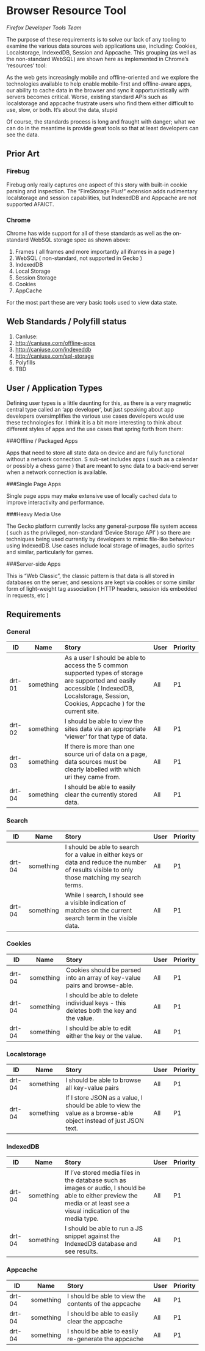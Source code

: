 # Browser Resource Tool

*Firefox Developer Tools Team*

The purpose of these requirements is to solve our lack of any tooling to examine the various data sources web applications use, including: Cookies, Localstorage, IndexedDB, Session and Appcache. This grouping (as well as the non-standard WebSQL) are shown here as implemented in Chrome’s ‘resources’ tool:

As the web gets increasingly mobile and offline-oriented and we explore the technologies available to help enable mobile-first and offline-aware apps, our ability to cache data in the browser and sync it opportunistically with servers becomes critical. Worse, existing standard APIs such as localstorage and appcache frustrate users who find them either difficult to use, slow, or both.
It’s about the data, stupid

Of course, the standards process is long and fraught with danger; what we can do in the meantime is provide great tools so that at least developers can see the data.


## Prior Art

### Firebug

Firebug only really captures one aspect of this story with built-in cookie parsing and inspection. The “FireStorage Plus!“ extension adds rudimentary localstorage and session capabilities, but IndexedDB and Appcache are not supported AFAICT.

### Chrome
Chrome has wide support for all of these standards as well as the on-standard WebSQL storage spec as shown above:

1. Frames ( all frames and more importantly all iframes in a page )
1. WebSQL ( non-standard, not supported in Gecko )
1. IndexedDB
1. Local Storage
1. Session Storage
1. Cookies
1. AppCache

For the most part these are very basic tools used to view data state.

## Web Standards / Polyfill status

1. CanIuse:
  1. http://caniuse.com/offline-apps
  1. http://caniuse.com/indexeddb
  1. http://caniuse.com/sql-storage
1. Polyfills
  1. TBD

## User / Application Types

Defining user types is a little daunting for this, as there is a very magnetic central type called an ‘app developer’, but just speaking about app developers oversimplifies the various use cases developers would use these technologies for. I think it is a bit more interesting to think about different styles of apps and the use cases that spring forth from them:

###Offline / Packaged Apps

Apps that need to store all state data on device and are fully functional without a network connection. S sub-set includes apps ( such as a calendar or possibly a chess game ) that are meant to sync data to a back-end server when  a network connection is available.

###Single Page Apps

Single page apps may make extensive use of locally cached data to improve interactivity and performance.

###Heavy Media Use

The Gecko platform currently lacks any general-purpose file system access ( such as the privileged, non-standard ‘Device Storage API’ ) so there are techniques being used currently by developers to mimic file-like behaviour using IndexedDB. Use cases include local storage of images, audio sprites and similar, particularly for games.

###Server-side Apps

This is “Web Classic”, the classic pattern is that data is all stored in databases on the server, and sessions are kept via cookies or some similar form of light-weight tag association ( HTTP headers, session ids embedded in requests, etc )

## Requirements

### General

ID | Name   | Story    | User  | Priority
--- | --- | :--- | --- | ---
drt-01| something | As a user I should be able to access the 5 common supported types of storage are supported and easily accessible ( IndexedDB, Localstorage, Session, Cookies, Appcache ) for the current site.| All | P1
drt-02| something | I should be able to view the sites data via an appropriate ‘viewer’ for that type of data.| All | P1
drt-03| something | If there is more than one source uri of data on a page, data sources must be clearly labelled with which uri they came from.| All | P1
drt-04| something | I should be able to easily clear the currently stored data.| All | P1

### Search

|ID | Name   | Story    | User  | Priority    | 
--- | --- | :--- | --- | ---
drt-04| something | I should be able to search for a value in either keys or data and reduce the number of results visible to only those matching my search terms.| All | P1
drt-04| something | While I search, I should see a visible indication of matches on the current search term in the visible data.| All | P1


### Cookies

|ID | Name   | Story    | User  | Priority    | 
--- | --- | :--- | --- | ---
drt-04| something | Cookies should be parsed into an array of key-value pairs and browse-able.| All | P1
drt-04| something | I should be able to delete individual keys - this deletes both the key and the value.| All | P1
drt-04| something | I should be able to edit either the key or the value.| All | P1


### Localstorage

|ID | Name   | Story    | User  | Priority    | 
--- | --- | :--- | --- | ---
drt-04| something | I should be able to browse all key-value pairs| All | P1
drt-04| something | If I store JSON as a value, I should be able to view the value as a browse-able object instead of just JSON text.| All | P1


### IndexedDB

|ID | Name   | Story    | User  | Priority    | 
--- | --- | :--- | --- | ---
drt-04| something | If I’ve stored media files in the database such as images or audio, I should be able to either preview the media or at least see a visual indication of the media type.| All | P1
drt-04| something | I should be able to run a JS snippet against the IndexedDB database and see results.| All | P1


### Appcache

|ID | Name   | Story    | User  | Priority    | 
--- | --- | :--- | --- | ---
drt-04| something | I should be able to view the contents of the appcache| All | P1
drt-04| something | I should be able to easily clear the appcache| All | P1
drt-04| something | I should be able to easily re-generate the appcache| All | P1
